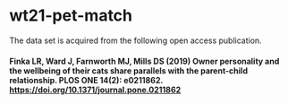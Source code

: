 # wt21-pet-match

The data set is acquired from the following open access publication.
#### Finka LR, Ward J, Farnworth MJ, Mills DS (2019) Owner personality and the wellbeing of their cats share parallels with the parent-child relationship. PLOS ONE 14(2): e0211862. https://doi.org/10.1371/journal.pone.0211862
